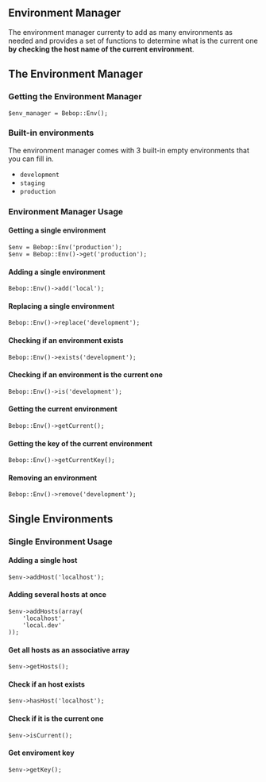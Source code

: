 Environment Manager
---

The environment manager currenty to add as many environments as needed and provides a set of functions to determine what is the current one **by checking the host name of the current environment**.


## The Environment Manager
### Getting the Environment Manager

    $env_manager = Bebop::Env();

### Built-in environments
The environment manager comes with 3 built-in empty environments that you can fill in.

- `development`
- `staging`
- `production`

### Environment Manager Usage
#### Getting a single environment

    $env = Bebop::Env('production');
    $env = Bebop::Env()->get('production');
    
#### Adding a single environment

	Bebop::Env()->add('local');
    
#### Replacing a single environment

	Bebop::Env()->replace('development');

#### Checking if an environment exists
	
	Bebop::Env()->exists('development');
	
#### Checking if an environment is the current one
	
	Bebop::Env()->is('development');

#### Getting the current environment
	
	Bebop::Env()->getCurrent();

#### Getting the key of the current environment
	
	Bebop::Env()->getCurrentKey();
	
#### Removing an environment

	Bebop::Env()->remove('development');
	
## Single Environments
### Single Environment Usage

#### Adding a single host

	$env->addHost('localhost');

#### Adding several hosts at once

	$env->addHosts(array(
		'localhost',
		'local.dev'
	));

#### Get all hosts as an associative array

	$env->getHosts();
	
#### Check if an host exists

	$env->hasHost('localhost');
	
#### Check if it is the current one

	$env->isCurrent();
	
#### Get enviroment key

	$env->getKey();
	